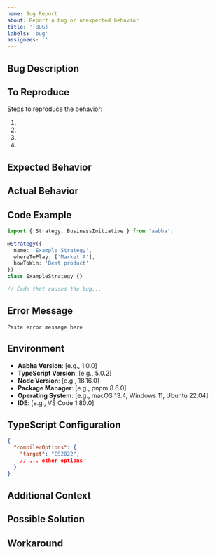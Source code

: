 ```yaml
---
name: Bug Report
about: Report a bug or unexpected behavior
title: '[BUG] '
labels: 'bug'
assignees: ''
---
```


## Bug Description

<!-- A clear and concise description of what the bug is -->

## To Reproduce

Steps to reproduce the behavior:

1.
2.
3.
4.

## Expected Behavior

<!-- What you expected to happen -->

## Actual Behavior

<!-- What actually happened -->

## Code Example

<!-- Provide a minimal code example that reproduces the issue -->

```typescript
import { Strategy, BusinessInitiative } from 'aabha';

@Strategy({
  name: 'Example Strategy',
  whereToPlay: ['Market A'],
  howToWin: 'Best product'
})
class ExampleStrategy {}

// Code that causes the bug...
```

## Error Message

<!-- If applicable, paste the full error message -->

```
Paste error message here
```

## Environment

- **Aabha Version**: [e.g., 1.0.0]
- **TypeScript Version**: [e.g., 5.0.2]
- **Node Version**: [e.g., 18.16.0]
- **Package Manager**: [e.g., pnpm 8.6.0]
- **Operating System**: [e.g., macOS 13.4, Windows 11, Ubuntu 22.04]
- **IDE**: [e.g., VS Code 1.80.0]

## TypeScript Configuration

<!-- Paste relevant parts of your tsconfig.json -->

```json
{
  "compilerOptions": {
    "target": "ES2022",
    // ... other options
  }
}
```

## Additional Context

<!-- Add any other context about the problem here -->

## Possible Solution

<!-- If you have suggestions on how to fix the bug, describe them here -->

## Workaround

<!-- If you found a temporary workaround, share it here to help others -->
